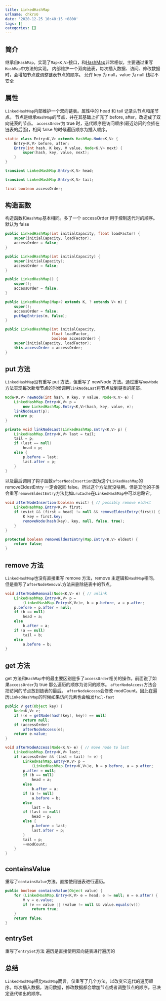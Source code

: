 ```yaml
---
title: LinkedHashMap
urlname: chkrx0
date: '2020-12-25 10:40:15 +0800'
tags: []
categories: []
---
```


## 简介

继承自`HashMap`，实现了`Map<K,V>`接口，和[HashMap](https://www.yuque.com/lmikoto/dweopl/whrnzv)非常相似，主要通过重写`HashMap`中方法的实现。
内部维护一个双向链表，每次插入数据、访问、修改数据时，会增加节点或调整链表节点的顺序。
允许 key 为 null，value 为 null
线程不安全

## 属性

`LinkedHashMap`内部维护一个双向链表。属性中的 head 和 tail 记录头节点和尾节点。
节点是继承`HashMap`的节点，并在其基础上扩充了 before, after，改造成了双向链表的节点。
`accessOrder`为 true 时，迭代顺序是访问顺序(最近访问的会插在链表的后面)，相同 false 的时候遍历顺序为插入顺序。

```java
static class Entry<K,V> extends HashMap.Node<K,V> {
    Entry<K,V> before, after;
    Entry(int hash, K key, V value, Node<K,V> next) {
        super(hash, key, value, next);
    }
}

transient LinkedHashMap.Entry<K,V> head;

transient LinkedHashMap.Entry<K,V> tail;

final boolean accessOrder;
```

## 构造函数

构造函数和`HashMap`基本相同。多了一个 accessOrder 用于控制迭代时的顺序。默认为 false

```java
public LinkedHashMap(int initialCapacity, float loadFactor) {
    super(initialCapacity, loadFactor);
    accessOrder = false;
}

public LinkedHashMap(int initialCapacity) {
    super(initialCapacity);
    accessOrder = false;
}

public LinkedHashMap() {
    super();
    accessOrder = false;
}

public LinkedHashMap(Map<? extends K, ? extends V> m) {
    super();
    accessOrder = false;
    putMapEntries(m, false);
}

public LinkedHashMap(int initialCapacity,
                     float loadFactor,
                     boolean accessOrder) {
    super(initialCapacity, loadFactor);
    this.accessOrder = accessOrder;
}
```

## put 方法

`LinkedHashMap`没有重写 put 方法，但重写了 newNode 方法。通过重写`newNode`方法实现每次新增节点的时候调用`linkNodeLast`将节点放到链表的尾部。

```java
Node<K,V> newNode(int hash, K key, V value, Node<K,V> e) {
    LinkedHashMap.Entry<K,V> p =
        new LinkedHashMap.Entry<K,V>(hash, key, value, e);
    linkNodeLast(p);
    return p;
}

private void linkNodeLast(LinkedHashMap.Entry<K,V> p) {
    LinkedHashMap.Entry<K,V> last = tail;
    tail = p;
    if (last == null)
        head = p;
    else {
        p.before = last;
        last.after = p;
    }
}
```

以及最后调用了钩子函数`afterNodeInsertion`因为这个`LinkedHashMap`的 removeEldestEntry 一定会返回 false。所以这个方法就没啥用。但是其他的子类会重写`removeEldestEntry`方法比如`LruCache`在`LinkedHashMap`中可以忽略它。

```java
void afterNodeInsertion(boolean evict) { // possibly remove eldest
    LinkedHashMap.Entry<K,V> first;
    if (evict && (first = head) != null && removeEldestEntry(first)) {
        K key = first.key;
        removeNode(hash(key), key, null, false, true);
    }
}

protected boolean removeEldestEntry(Map.Entry<K,V> eldest) {
    return false;
}
```

## remove 方法

`LinkedHashMap`也没有直接重写 remove 方法，remove 主逻辑和`HashMap`相同。
但是重写了`afterNodeRemoval`方法来删除链表中的节点。

```java
void afterNodeRemoval(Node<K,V> e) { // unlink
    LinkedHashMap.Entry<K,V> p =
        (LinkedHashMap.Entry<K,V>)e, b = p.before, a = p.after;
    p.before = p.after = null;
    if (b == null)
        head = a;
    else
        b.after = a;
    if (a == null)
        tail = b;
    else
        a.before = b;
}
```

## get 方法

get 方法和`HashMap`中的最主要区别是多了`accessOrder`相关的操作。前面说了如果`accessOrder`为 true 那么遍历的顺序为访问的顺序。
`afterNodeAccess`方法会把访问的节点放到链表的最后。
`afterNodeAccess`会修改 modCount。因此在遍历`LinkedHashMap`的时候如果访问元素也会触发`fail-fast`

```java
public V get(Object key) {
    Node<K,V> e;
    if ((e = getNode(hash(key), key)) == null)
        return null;
    if (accessOrder)
        afterNodeAccess(e);
    return e.value;
}

void afterNodeAccess(Node<K,V> e) { // move node to last
    LinkedHashMap.Entry<K,V> last;
    if (accessOrder && (last = tail) != e) {
        LinkedHashMap.Entry<K,V> p =
            (LinkedHashMap.Entry<K,V>)e, b = p.before, a = p.after;
        p.after = null;
        if (b == null)
            head = a;
        else
            b.after = a;
        if (a != null)
            a.before = b;
        else
            last = b;
        if (last == null)
            head = p;
        else {
            p.before = last;
            last.after = p;
        }
        tail = p;
        ++modCount;
    }
}
```

## containsValue

重写了`containsValue`方法。直接使用链表进行遍历。

```java
public boolean containsValue(Object value) {
    for (LinkedHashMap.Entry<K,V> e = head; e != null; e = e.after) {
        V v = e.value;
        if (v == value || (value != null && value.equals(v)))
            return true;
    }
    return false;
}
```

## entrySet

重写了`entrySet`方法
遍历是直接使用双向链表进行遍历的

## 总结

`LinkedHashMap`相比`HashMap`而言，仅重写了几个方法，以改变它迭代的遍历顺序。每次插入数据，访问数据，修改数据都会增加节点或者调整节点的顺序。已决定迭代输出的顺序。
